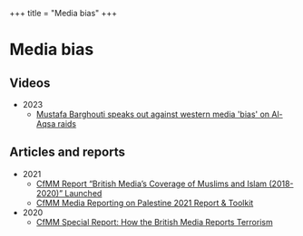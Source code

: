 +++
title = "Media bias"
+++

# Media bias

## Videos

- 2023
    - [Mustafa Barghouti speaks out against western media 'bias' on Al-Aqsa raids](https://www.youtube.com/watch?v=pvVE78Gkhd4)

## Articles and reports

- 2021
    - [CfMM Report “British Media’s Coverage of Muslims and Islam (2018-2020)” Launched](https://cfmm.org.uk/resources/publication/cfmm-report-british-medias-coverage-of-muslims-and-islam-2018-2020-launched/)
    - [CfMM Media Reporting on Palestine 2021 Report & Toolkit](https://cfmm.org.uk/resources/publication/cfmm-media-palestine-2021/)
- 2020
    - [CfMM Special Report: How the British Media Reports Terrorism](https://cfmm.org.uk/resources/publication/cfmm-special-report-how-british-media-reports-terrorism/)

